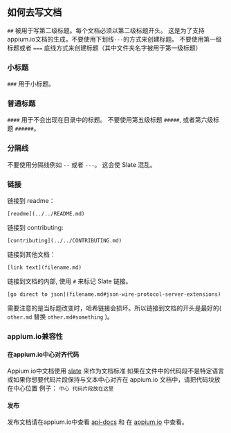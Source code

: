 ## 如何去写文档

`##` 被用于写第二级标题。每个文档必须以第二级标题开头。
这是为了支持appium.io文档的生成，不要使用下划线`---`的方式来创建标题。
不要使用第一级标题或者 `===` 底线方式来创建标题（其中文件夹名字被用于第一级标题）

### 小标题

`###` 用于小标题。

### 普通标题

`####` 用于不会出现在目录中的标题。
不要使用第五级标题 `#####`, 或者第六级标题 `######`。

### 分隔线

不要使用分隔线例如 `--` 或者 `---`。 这会使 Slate 混乱。

### 链接

链接到 readme：

`[readme](../../README.md)`

链接到 contributing:

`[contributing](../../CONTRIBUTING.md)`

链接到其他文档：

`[link text](filename.md)`

链接到文档的内部, 使用 `#` 来标记 Slate 链接。

`[go direct to json](filename.md#json-wire-protocol-server-extensions)`

需要注意的是当标题改变时，哈希链接会损坏。所以链接到文档的开头是最好的( `other.md` 替换 `other.md#something` )。

### appium.io兼容性

#### 在appium.io中心对齐代码

  Appium.io中文档使用 [slate](https://github.com/tripit/slate) 来作为文档标准
  如果在文件中的代码段不是特定语言或如果你想要代码片段保持与文本中心对齐在 appium.io 文档中，请把代码块放在中心位置
  例子：
      ```中心
      代码片段放在这里
      ```
#### 发布
  发布文档请在appium.io中查看 [api-docs](https://github.com/appium/api-docs) 和
  在 [appium.io](https://github.com/appium/appium.io) 中查看。


  
  
  

